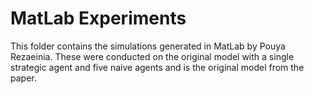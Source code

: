 # MatLab Experiments

This folder contains the simulations generated in MatLab by Pouya Rezaeinia. These were conducted on the original model with a single strategic agent and five naive agents and is the original model from the paper.
